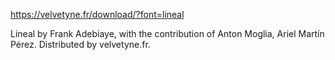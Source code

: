 https://velvetyne.fr/download/?font=lineal

Lineal by Frank Adebiaye, with the contribution of Anton Moglia, Ariel Martín Pérez. Distributed by velvetyne.fr.
